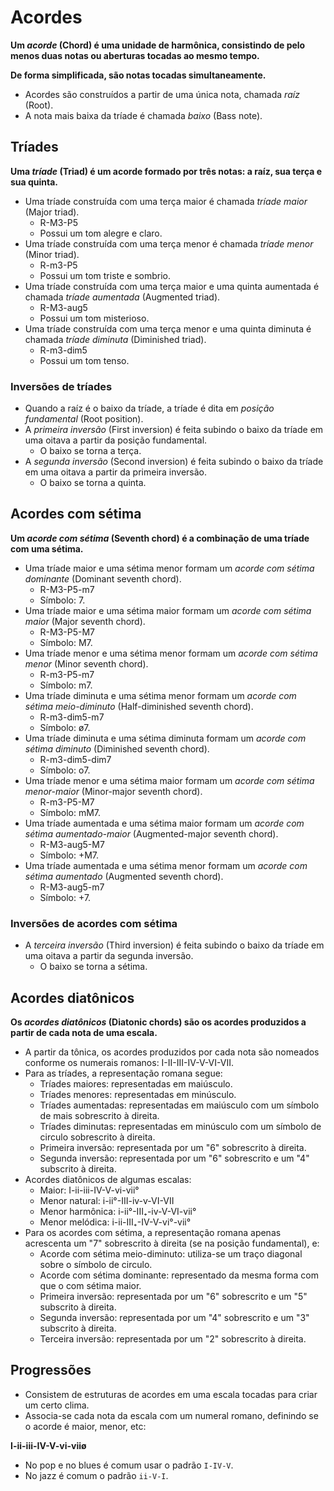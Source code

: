 # Acordes

**Um _acorde_ (Chord) é uma unidade de harmônica, consistindo de pelo menos duas notas ou aberturas tocadas ao mesmo tempo.**

**De forma simplificada, são notas tocadas simultaneamente.**

-   Acordes são construídos a partir de uma única nota, chamada _raíz_ (Root).
-   A nota mais baixa da tríade é chamada _baixo_ (Bass note).

## Tríades

**Uma _tríade_ (Triad) é um acorde formado por três notas: a raíz, sua terça e sua quinta.**

-   Uma tríade construída com uma terça maior é chamada _tríade maior_ (Major triad).
    -   R-M3-P5
    -   Possui um tom alegre e claro.
-   Uma tríade construída com uma terça menor é chamada _tríade menor_ (Minor triad).
    -   R-m3-P5
    -   Possui um tom triste e sombrio.
-   Uma tríade construída com uma terça maior e uma quinta aumentada é chamada _tríade aumentada_ (Augmented triad).
    -   R-M3-aug5
    -   Possui um tom misterioso.
-   Uma tríade construída com uma terça menor e uma quinta diminuta é chamada _tríade diminuta_ (Diminished triad).
    -   R-m3-dim5
    -   Possui um tom tenso.

### Inversões de tríades

-   Quando a raíz é o baixo da tríade, a tríade é dita em _posição fundamental_ (Root position).
-   A _primeira inversão_ (First inversion) é feita subindo o baixo da tríade em uma oitava a partir da posição fundamental.
    -   O baixo se torna a terça.
-   A _segunda inversão_ (Second inversion) é feita subindo o baixo da tríade em uma oitava a partir da primeira inversão.
    -   O baixo se torna a quinta.

## Acordes com sétima

**Um _acorde com sétima_ (Seventh chord) é a combinação de uma tríade com uma sétima.**

-   Uma tríade maior e uma sétima menor formam um _acorde com sétima dominante_ (Dominant seventh chord).
    -   R-M3-P5-m7
    -   Símbolo: 7.
-   Uma tríade maior e uma sétima maior formam um _acorde com sétima maior_ (Major seventh chord).
    -   R-M3-P5-M7
    -   Símbolo: M7.
-   Uma tríade menor e uma sétima menor formam um _acorde com sétima menor_ (Minor seventh chord).
    -   R-m3-P5-m7
    -   Símbolo: m7.
-   Uma tríade diminuta e uma sétima menor formam um _acorde com sétima meio-diminuto_ (Half-diminished seventh chord).
    -   R-m3-dim5-m7
    -   Símbolo: ø7.
-   Uma tríade diminuta e uma sétima diminuta formam um _acorde com sétima diminuto_ (Diminished seventh chord).
    -   R-m3-dim5-dim7
    -   Símbolo: o7.
-   Uma tríade menor e uma sétima maior formam um _acorde com sétima menor-maior_ (Minor-major seventh chord).
    -   R-m3-P5-M7
    -   Símbolo: mM7.
-   Uma tríade aumentada e uma sétima maior formam um _acorde com sétima aumentado-maior_ (Augmented-major seventh chord).
    -   R-M3-aug5-M7
    -   Símbolo: +M7.
-   Uma tríade aumentada e uma sétima menor formam um _acorde com sétima aumentado_ (Augmented seventh chord).
    -   R-M3-aug5-m7
    -   Símbolo: +7.

### Inversões de acordes com sétima

-   A _terceira inversão_ (Third inversion) é feita subindo o baixo da tríade em uma oitava a partir da segunda inversão.
    -   O baixo se torna a sétima.

## Acordes diatônicos

**Os _acordes diatônicos_ (Diatonic chords) são os acordes produzidos a partir de cada nota de uma escala.**

-   A partir da tônica, os acordes produzidos por cada nota são nomeados conforme os numerais romanos: I-II-III-IV-V-VI-VII.
-   Para as tríades, a representação romana segue:
    -   Tríades maiores: representadas em maiúsculo.
    -   Tríades menores: representadas em minúsculo.
    -   Tríades aumentadas: representadas em maiúsculo com um símbolo de mais sobrescrito à direita.
    -   Tríades diminutas: representadas em minúsculo com um símbolo de circulo sobrescrito à direita.
    -   Primeira inversão: representada por um "6" sobrescrito à direita.
    -   Segunda inversão: representada por um "6" sobrescrito e um "4" subscrito à direita.
-   Acordes diatônicos de algumas escalas:
    -   Maior: I-ii-iii-IV-V-vi-vii°
    -   Menor natural: i-ii°-III-iv-v-VI-VII
    -   Menor harmônica: i-ii°-III₊-iv-V-VI-vii°
    -   Menor melódica: i-ii-III₊-IV-V-vi°-vii°
-   Para os acordes com sétima, a representação romana apenas acrescenta um "7" sobrescrito à direita (se na posição fundamental), e:
    -   Acorde com sétima meio-diminuto: utiliza-se um traço diagonal sobre o símbolo de circulo.
    -   Acorde com sétima dominante: representado da mesma forma com que o com sétima maior.
    -   Primeira inversão: representada por um "6" sobrescrito e um "5" subscrito à direita.
    -   Segunda inversão: representada por um "4" sobrescrito e um "3" subscrito à direita.
    -   Terceira inversão: representada por um "2" sobrescrito à direita.

## Progressões

-   Consistem de estruturas de acordes em uma escala tocadas para criar um certo clima.
-   Associa-se cada nota da escala com um numeral romano, definindo se o acorde é maior, menor, etc:

**I-ii-iii-IV-V-vi-viiø**

-   No pop e no blues é comum usar o padrão `I-IV-V`.
-   No jazz é comum o padrão `ii-V-I`.
